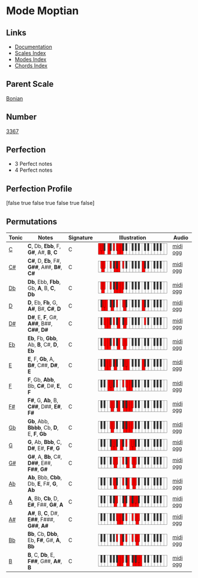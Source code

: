 # Mode Moptian

## Links

- [Documentation](index.md)
- [Scales Index](Scales.md)
- [Modes Index](Modes.md)
- [Chords Index](Chords.md)

## Parent Scale

[Bonian](ScaleBonian.md)

## Number

[3367](https://ianring.com/musictheory/scales/3367)

## Perfection

- 3 Perfect notes
- 4 Perfect notes

## Perfection Profile

[false true false true false true false]

## Permutations

| Tonic | Notes | Signature | Illustration | Audio |
|-------|-------|-----------|--------------|-------|
| [C](ModeCNaturalMoptian.md) | **C**, Db, **Ebb**, F, **G#**, A#, **B**, **C** | C | ![CNaturalMoptian](ModeCNaturalMoptian.png) | [midi](ModeCNaturalMoptian.mid) [ogg](ModeCNaturalMoptian.ogg) |
| [C#](ModeCSharpMoptian.md) | **C#**, D, **Eb**, F#, **G##**, A##, **B#**, **C#** | C | ![CSharpMoptian](ModeCSharpMoptian.png) | [midi](ModeCSharpMoptian.mid) [ogg](ModeCSharpMoptian.ogg) |
| [Db](ModeDFlatMoptian.md) | **Db**, Ebb, **Fbb**, Gb, **A**, B, **C**, **Db** | C | ![DFlatMoptian](ModeDFlatMoptian.png) | [midi](ModeDFlatMoptian.mid) [ogg](ModeDFlatMoptian.ogg) |
| [D](ModeDNaturalMoptian.md) | **D**, Eb, **Fb**, G, **A#**, B#, **C#**, **D** | C | ![DNaturalMoptian](ModeDNaturalMoptian.png) | [midi](ModeDNaturalMoptian.mid) [ogg](ModeDNaturalMoptian.ogg) |
| [D#](ModeDSharpMoptian.md) | **D#**, E, **F**, G#, **A##**, B##, **C##**, **D#** | C | ![DSharpMoptian](ModeDSharpMoptian.png) | [midi](ModeDSharpMoptian.mid) [ogg](ModeDSharpMoptian.ogg) |
| [Eb](ModeEFlatMoptian.md) | **Eb**, Fb, **Gbb**, Ab, **B**, C#, **D**, **Eb** | C | ![EFlatMoptian](ModeEFlatMoptian.png) | [midi](ModeEFlatMoptian.mid) [ogg](ModeEFlatMoptian.ogg) |
| [E](ModeENaturalMoptian.md) | **E**, F, **Gb**, A, **B#**, C##, **D#**, **E** | C | ![ENaturalMoptian](ModeENaturalMoptian.png) | [midi](ModeENaturalMoptian.mid) [ogg](ModeENaturalMoptian.ogg) |
| [F](ModeFNaturalMoptian.md) | **F**, Gb, **Abb**, Bb, **C#**, D#, **E**, **F** | C | ![FNaturalMoptian](ModeFNaturalMoptian.png) | [midi](ModeFNaturalMoptian.mid) [ogg](ModeFNaturalMoptian.ogg) |
| [F#](ModeFSharpMoptian.md) | **F#**, G, **Ab**, B, **C##**, D##, **E#**, **F#** | C | ![FSharpMoptian](ModeFSharpMoptian.png) | [midi](ModeFSharpMoptian.mid) [ogg](ModeFSharpMoptian.ogg) |
| [Gb](ModeGFlatMoptian.md) | **Gb**, Abb, **Bbbb**, Cb, **D**, E, **F**, **Gb** | C | ![GFlatMoptian](ModeGFlatMoptian.png) | [midi](ModeGFlatMoptian.mid) [ogg](ModeGFlatMoptian.ogg) |
| [G](ModeGNaturalMoptian.md) | **G**, Ab, **Bbb**, C, **D#**, E#, **F#**, **G** | C | ![GNaturalMoptian](ModeGNaturalMoptian.png) | [midi](ModeGNaturalMoptian.mid) [ogg](ModeGNaturalMoptian.ogg) |
| [G#](ModeGSharpMoptian.md) | **G#**, A, **Bb**, C#, **D##**, E##, **F##**, **G#** | C | ![GSharpMoptian](ModeGSharpMoptian.png) | [midi](ModeGSharpMoptian.mid) [ogg](ModeGSharpMoptian.ogg) |
| [Ab](ModeAFlatMoptian.md) | **Ab**, Bbb, **Cbb**, Db, **E**, F#, **G**, **Ab** | C | ![AFlatMoptian](ModeAFlatMoptian.png) | [midi](ModeAFlatMoptian.mid) [ogg](ModeAFlatMoptian.ogg) |
| [A](ModeANaturalMoptian.md) | **A**, Bb, **Cb**, D, **E#**, F##, **G#**, **A** | C | ![ANaturalMoptian](ModeANaturalMoptian.png) | [midi](ModeANaturalMoptian.mid) [ogg](ModeANaturalMoptian.ogg) |
| [A#](ModeASharpMoptian.md) | **A#**, B, **C**, D#, **E##**, F###, **G##**, **A#** | C | ![ASharpMoptian](ModeASharpMoptian.png) | [midi](ModeASharpMoptian.mid) [ogg](ModeASharpMoptian.ogg) |
| [Bb](ModeBFlatMoptian.md) | **Bb**, Cb, **Dbb**, Eb, **F#**, G#, **A**, **Bb** | C | ![BFlatMoptian](ModeBFlatMoptian.png) | [midi](ModeBFlatMoptian.mid) [ogg](ModeBFlatMoptian.ogg) |
| [B](ModeBNaturalMoptian.md) | **B**, C, **Db**, E, **F##**, G##, **A#**, **B** | C | ![BNaturalMoptian](ModeBNaturalMoptian.png) | [midi](ModeBNaturalMoptian.mid) [ogg](ModeBNaturalMoptian.ogg) |
